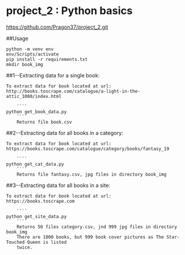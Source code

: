 # project_2 : Python basics

https://github.com/Pragon37/project_2.git


##Usage
````
python -m venv env
env/Scripts/activate
pip install -r requirements.txt
mkdir book_img
````

##1--Extracting data for a single book:

	To extract data for book located at url:
	http://books.toscrape.com/catalogue/a-light-in-the-attic_1000/index.html

        ```` 
	python get_book_data.py
        ```` 
        Returns file book.csv

##2--Extracting data for all books in a category:

	To extract data for book located at url:
	https://books.toscrape.com/catalogue/category/books/fantasy_19

        ```` 
	python get_cat_data.py
        ```` 
        Returns file fantasy.csv, jpg files in directory book_img

##3--Extracting data for all books in a site:

	To extract data for book located at url:
	https://books.toscrape.com

        ```` 
	python get_site_data.py
        ```` 
        Returns 50 files category.csv, jnd 999 jpg files in directory book_img
        There are 1000 books, but 999 book cover pictures as The Star-Touched Queen is listed
        twice.

